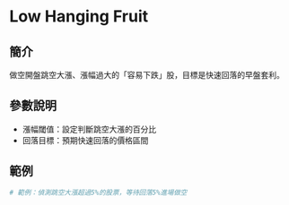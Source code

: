 # Low Hanging Fruit

## 簡介

做空開盤跳空大漲、漲幅過大的「容易下跌」股，目標是快速回落的早盤套利。

## 參數說明

- 漲幅閾值：設定判斷跳空大漲的百分比
- 回落目標：預期快速回落的價格區間

## 範例

```python
# 範例：偵測跳空大漲超過5%的股票，等待回落5%進場做空
